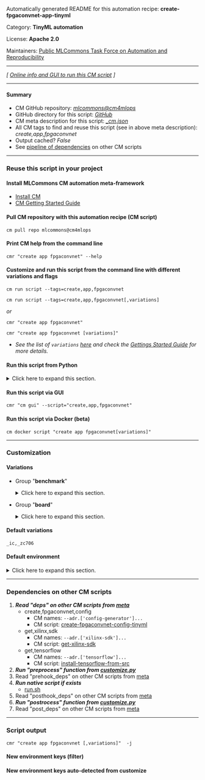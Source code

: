 Automatically generated README for this automation recipe: **create-fpgaconvnet-app-tinyml**

Category: **TinyML automation**

License: **Apache 2.0**

Maintainers: [Public MLCommons Task Force on Automation and Reproducibility](https://github.com/mlcommons/ck/blob/master/docs/taskforce.md)

---
*[ [Online info and GUI to run this CM script](https://access.cknowledge.org/playground/?action=scripts&name=create-fpgaconvnet-app-tinyml,618f3520e98e4728) ]*

---
#### Summary

* CM GitHub repository: *[mlcommons@cm4mlops](https://github.com/mlcommons/cm4mlops/tree/dev)*
* GitHub directory for this script: *[GitHub](https://github.com/mlcommons/cm4mlops/tree/dev/script/create-fpgaconvnet-app-tinyml)*
* CM meta description for this script: *[_cm.json](_cm.json)*
* All CM tags to find and reuse this script (see in above meta description): *create,app,fpgaconvnet*
* Output cached? *False*
* See [pipeline of dependencies](#dependencies-on-other-cm-scripts) on other CM scripts


---
### Reuse this script in your project

#### Install MLCommons CM automation meta-framework

* [Install CM](https://access.cknowledge.org/playground/?action=install)
* [CM Getting Started Guide](https://github.com/mlcommons/ck/blob/master/docs/getting-started.md)

#### Pull CM repository with this automation recipe (CM script)

```cm pull repo mlcommons@cm4mlops```

#### Print CM help from the command line

````cmr "create app fpgaconvnet" --help````

#### Customize and run this script from the command line with different variations and flags

`cm run script --tags=create,app,fpgaconvnet`

`cm run script --tags=create,app,fpgaconvnet[,variations] `

*or*

`cmr "create app fpgaconvnet"`

`cmr "create app fpgaconvnet [variations]" `


* *See the list of `variations` [here](#variations) and check the [Gettings Started Guide](https://github.com/mlcommons/ck/blob/dev/docs/getting-started.md) for more details.*

#### Run this script from Python

<details>
<summary>Click here to expand this section.</summary>

```python

import cmind

r = cmind.access({'action':'run'
                  'automation':'script',
                  'tags':'create,app,fpgaconvnet'
                  'out':'con',
                  ...
                  (other input keys for this script)
                  ...
                 })

if r['return']>0:
    print (r['error'])

```

</details>


#### Run this script via GUI

```cmr "cm gui" --script="create,app,fpgaconvnet"```

#### Run this script via Docker (beta)

`cm docker script "create app fpgaconvnet[variations]" `

___
### Customization


#### Variations

  * Group "**benchmark**"
    <details>
    <summary>Click here to expand this section.</summary>

    * **`_ic`** (default)
      - Workflow:

    </details>


  * Group "**board**"
    <details>
    <summary>Click here to expand this section.</summary>

    * **`_zc706`** (default)
      - Environment variables:
        - *CM_TINY_BOARD*: `zc706`
      - Workflow:

    </details>


#### Default variations

`_ic,_zc706`
#### Default environment

<details>
<summary>Click here to expand this section.</summary>

These keys can be updated via `--env.KEY=VALUE` or `env` dictionary in `@input.json` or using script flags.


</details>

___
### Dependencies on other CM scripts


  1. ***Read "deps" on other CM scripts from [meta](https://github.com/mlcommons/cm4mlops/tree/dev/script/create-fpgaconvnet-app-tinyml/_cm.json)***
     * create,fpgaconvnet,config
       * CM names: `--adr.['config-generator']...`
       - CM script: [create-fpgaconvnet-config-tinyml](https://github.com/mlcommons/cm4mlops/tree/master/script/create-fpgaconvnet-config-tinyml)
     * get,xilinx,sdk
       * CM names: `--adr.['xilinx-sdk']...`
       - CM script: [get-xilinx-sdk](https://github.com/mlcommons/cm4mlops/tree/master/script/get-xilinx-sdk)
     * get,tensorflow
       * CM names: `--adr.['tensorflow']...`
       - CM script: [install-tensorflow-from-src](https://github.com/mlcommons/cm4mlops/tree/master/script/install-tensorflow-from-src)
  1. ***Run "preprocess" function from [customize.py](https://github.com/mlcommons/cm4mlops/tree/dev/script/create-fpgaconvnet-app-tinyml/customize.py)***
  1. Read "prehook_deps" on other CM scripts from [meta](https://github.com/mlcommons/cm4mlops/tree/dev/script/create-fpgaconvnet-app-tinyml/_cm.json)
  1. ***Run native script if exists***
     * [run.sh](https://github.com/mlcommons/cm4mlops/tree/dev/script/create-fpgaconvnet-app-tinyml/run.sh)
  1. Read "posthook_deps" on other CM scripts from [meta](https://github.com/mlcommons/cm4mlops/tree/dev/script/create-fpgaconvnet-app-tinyml/_cm.json)
  1. ***Run "postrocess" function from [customize.py](https://github.com/mlcommons/cm4mlops/tree/dev/script/create-fpgaconvnet-app-tinyml/customize.py)***
  1. Read "post_deps" on other CM scripts from [meta](https://github.com/mlcommons/cm4mlops/tree/dev/script/create-fpgaconvnet-app-tinyml/_cm.json)

___
### Script output
`cmr "create app fpgaconvnet [,variations]"  -j`
#### New environment keys (filter)

#### New environment keys auto-detected from customize
